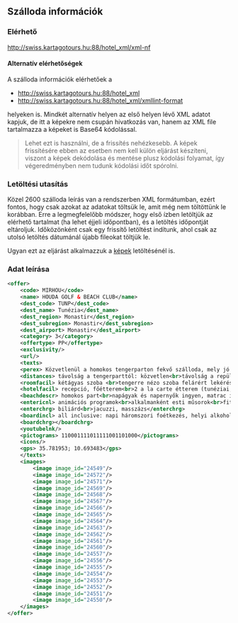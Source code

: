 ## Szálloda információk

### Elérhető

http://swiss.kartagotours.hu:88/hotel_xml/xml-nf

#### Alternatív elérhetőségek

A szálloda információk elérhetőek a 
- http://swiss.kartagotours.hu:88/hotel_xml
- http://swiss.kartagotours.hu:88/hotel_xml/xmllint-format

helyeken is. Mindkét alternatív helyen az első helyen lévő XML adatot kapjuk, de itt a képekre nem csupán hivatkozás van, hanem az XML file tartalmazza a képeket is Base64 kódolással. 
> Lehet ezt is használni, de a frissítés nehézkesebb. A képek frissítésére ebben az esetben nem kell külön eljárást készíteni, viszont a képek dekódolása és mentése plusz kódolási folyamat, így végeredményben nem tudunk kódolási időt spórolni.

### Letöltési utasítás

Közel 2600 szálloda leírás van a rendszerben XML formátumban, ezért fontos, hogy csak azokat az adatokat töltsük le, amit még nem töltöttünk le korábban.
Erre a legmegfelelőbb módszer, hogy első ízben letöltjük az elérhető tartalmat (ha lehet éjjeli időpontban), és a letöltés időpontját eltároljuk.
Időközönként csak egy frissítő letöltést indítunk, ahol csak az utolsó letöltés dátumánál újabb fileokat töltjük le.

Ugyan ezt az eljárást alkalmazzuk a [képek](Pictures.md) letöltésénél is.

### Adat leírása

```XML
<offer>
    <code> MIRHOU</code>
    <name> HOUDA GOLF & BEACH CLUB</name>
    <dest_code> TUNP</dest_code>
    <dest_name> Tunézia</dest_name>
    <dest_region> Monastir</dest_region>
    <dest_subregion> Monastir</dest_subregion>
    <dest_airport> Monastir</dest_airport>
    <category> 3</category>
    <offertype> PP</offertype>
    <exclusivity/>
    <url/>
    <texts>
    <perex> Közvetlenül a homokos tengerparton fekvő szálloda, mely jó szolgáltatásokkal várja a pihenni vágyókat. A hotel nem messze fekszik Sousse és Monastir központjától, mindkét központ buszjárattal könnyedén megközelíthető. A golfozás szerelmesei itt valóban megtalálhatják számításaikat. Minden korosztály számára ajánljukUtazásszervező iroda hazai besorolása: 3*.</perex>
    <distances> távolság a tengerparttól: közvetlen<br>távolság a repülőtértől (Monastir): 10 km<br>távolság a központtól (Sousse): 10 km<br>távolság az üzletektől: 10 km</distances>
    <roomfacil> kétágyas szoba <br>tengerre nézo szoba felárért lekérésre<br>egyéni légkondicionáló (foszezonban)<br>telefon, muholdas TV<br>saját fürdoszoba (kád vagy zuhanyfülke, WC)<br>széf - külön fizetendo<br>erkély vagy terasz</roomfacil>
    <hotelfacil> recepció, főétterem<br>2 a la carte étterem (tunéziai, olasz)<br>bár, snack bár, diszkó<br>üzlet<br>internet sarok - külön fizetendő<br>medence (napágyak és napernyők ingyenesen)<br>gyermekmedence, miniklub<br>aquapark, csúszdák</hotelfacil>
    <beachdescr> homokos part<br>napágyak és napernyők ingyen, matrac illetékért<br>vízi sportok illetékért<br></beachdescr>
    <entericnl> animációs programok<br>alkalmanként esti műsorok<br>fitnesz, török gőzfürdő, szauna<br>aerobik, teniszpálya, asztalitenisz, minigolf<br>darts, röplabda, kosárlabda, íjászat</entericnl>
    <enterchrg> biliárd<br>jacuzzi, masszázs</enterchrg>
    <boardincl> all inclusive: napi háromszori foétkezés, helyi alkoholos és alkoholmentes italok korlátlan fogyasztása 10:00-tol  02:00-ig, heti 2 szer étkezés az a la carte étteremben, napközben snack (snack bár, szendvics). Az all inclusive szállodák szolgáltatásai bizonyos részletekben szállodánként eltérhetnek.</boardincl>
    <boardchrg></boardchrg>
    <youtubelnk/>
    <pictograms> 110001111011111001101000</pictograms>
    <icons/>
    <gps> 35.781953; 10.693483</gps>
    </texts>
    <images>
        <image image_id="24549"/>
        <image image_id="24572"/>
        <image image_id="24571"/>
        <image image_id="24569"/>
        <image image_id="24568"/>
        <image image_id="24567"/>
        <image image_id="24566"/>
        <image image_id="24565"/>
        <image image_id="24564"/>
        <image image_id="24563"/>
        <image image_id="24562"/>
        <image image_id="24561"/>
        <image image_id="24560"/>
        <image image_id="24557"/>
        <image image_id="24556"/>
        <image image_id="24555"/>
        <image image_id="24554"/>
        <image image_id="24553"/>
        <image image_id="24552"/>
        <image image_id="24551"/>
        <image image_id="24550"/>
    </images>
</offer>
```